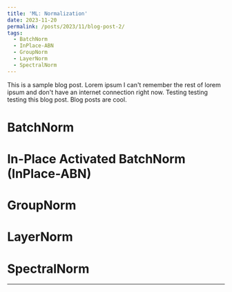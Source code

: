 ```yaml
---
title: 'ML: Normalization'
date: 2023-11-20
permalink: /posts/2023/11/blog-post-2/
tags:
  - BatchNorm
  - InPlace-ABN
  - GroupNorm
  - LayerNorm
  - SpectralNorm
---
```


This is a sample blog post. Lorem ipsum I can't remember the rest of lorem ipsum and don't have an internet connection right now. Testing testing testing this blog post. Blog posts are cool.

BatchNorm
======

In-Place Activated BatchNorm (InPlace-ABN)
======

GroupNorm
======

LayerNorm
======

SpectralNorm
======
------

